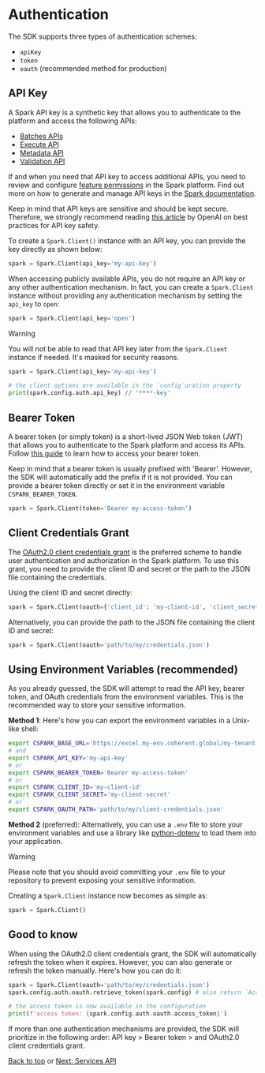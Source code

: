 # Authentication

The SDK supports three types of authentication schemes:

- `apiKey`
- `token`
- `oauth` (recommended method for production)

## API Key

A Spark API key is a synthetic key that allows you to authenticate to the platform
and access the following APIs:

- [Batches APIs][batch-apis]
- [Execute API][execute-api]
- [Metadata API][metadata-api]
- [Validation API][validation-api]

If and when you need that API key to access additional APIs, you need to review and
configure [feature permissions][feature-permissions] in the Spark platform. Find
out more on how to generate and manage API keys in the [Spark documentation][spark-api-keys].

Keep in mind that API keys are sensitive and should be kept secure. Therefore, we
strongly recommend reading [this article][openai-api-keys] by OpenAI on best practices
for API key safety.

To create a `Spark.Client()` instance with an API key, you can provide the key
directly as shown below:

```py
spark = Spark.Client(api_key='my-api-key')
```

When accessing publicly available APIs, you do not require an API key or any
other authentication mechanism. In fact, you can create a `Spark.Client` instance
without providing any authentication mechanism by setting the `api_key` to `open`:

```py
spark = Spark.Client(api_key='open')
```

> [!WARNING]
> You will not be able to read that API key later from the `Spark.Client` instance
> if needed. It's masked for security reasons.

```py
spark = Spark.Client(api_key='my-api-key')

# the client options are available in the `config`uration property
print(spark.config.auth.api_key) // '****-key'
```

## Bearer Token

A bearer token (or simply token) is a short-lived JSON Web token (JWT) that allows you
to authenticate to the Spark platform and access its APIs. Follow [this guide][bearer-token] to
learn how to access your bearer token.

Keep in mind that a bearer token is usually prefixed with 'Bearer'. However, the
SDK will automatically add the prefix if it is not provided. You can provide a bearer
token directly or set it in the environment variable `CSPARK_BEARER_TOKEN`.

```py
spark = Spark.Client(token='Bearer my-access-token')
```

## Client Credentials Grant

The [OAuth2.0 client credentials grant][oauth2] is the preferred scheme to handle
user authentication and authorization in the Spark platform. To use this grant,
you need to provide the client ID and secret or the path to the JSON file containing
the credentials.

Using the client ID and secret directly:

```py
spark = Spark.Client(oauth={'client_id': 'my-client-id', 'client_secret': 'my-client-secret'})
```

Alternatively, you can provide the path to the JSON file containing the client ID
and secret:

```py
spark = Spark.Client(oauth='path/to/my/credentials.json')
```

## Using Environment Variables (recommended)

As you already guessed, the SDK will attempt to read the API key, bearer token, and
OAuth credentials from the environment variables. This is the recommended way to
store your sensitive information.

**Method 1**: Here's how you can export the environment variables in a Unix-like shell:

```bash
export CSPARK_BASE_URL='https://excel.my-env.coherent.global/my-tenant'
# and
export CSPARK_API_KEY='my-api-key'
# or
export CSPARK_BEARER_TOKEN='Bearer my-access-token'
# or
export CSPARK_CLIENT_ID='my-client-id'
export CSPARK_CLIENT_SECRET='my-client-secret'
# or
export CSPARK_OAUTH_PATH='path/to/my/client-credentials.json'
```

**Method 2** (preferred): Alternatively, you can use a `.env` file to store your
environment variables and use a library like [python-dotenv](https://pypi.org/project/python-dotenv/)
to load them into your application.

> [!WARNING]
> Please note that you should avoid committing your `.env` file to your repository
> to prevent exposing your sensitive information.

Creating a `Spark.Client` instance now becomes as simple as:

```py
spark = Spark.Client()
```

## Good to know

When using the OAuth2.0 client credentials grant, the SDK will automatically refresh
the token when it expires. However, you can also generate or refresh the token manually. Here's
how you can do it:

```py
spark = Spark.Client(oauth='path/to/my/credentials.json')
spark.config.auth.oauth.retrieve_token(spark.config) # also return `AccessToken` object.

# the access token is now available in the configuration
print(f'access token: {spark.config.auth.oauth.access_token}')
```

If more than one authentication mechanisms are provided, the SDK will prioritize in
the following order: API key > Bearer token > and OAuth2.0 client credentials grant.

[Back to top](#authentication) or [Next: Services API](./services.md)

<!-- References  -->
[batch-apis]: https://docs.coherent.global/spark-apis/batch-apis
[execute-api]: https://docs.coherent.global/spark-apis/execute-api
[metadata-api]: https://docs.coherent.global/spark-apis/metadata-api
[validation-api]: https://docs.coherent.global/spark-apis/validation-api
[feature-permissions]: https://docs.coherent.global/spark-apis/authorization-api-keys/permissions-features-permissions
[openai-api-keys]: https://help.openai.com/en/articles/5112595-best-practices-for-api-key-safety
[spark-api-keys]: https://docs.coherent.global/spark-apis/authorization-api-keys
[bearer-token]: https://docs.coherent.global/spark-apis/authorization-bearer-token
[oauth2]: https://docs.coherent.global/spark-apis/authorization-client-credentials
